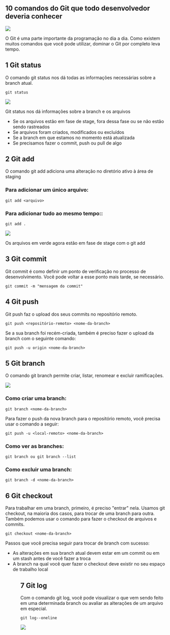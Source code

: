 ## 10 comandos do Git que todo desenvolvedor deveria conhecer

<img src = "https://upload.wikimedia.org/wikipedia/commons/thumb/e/e0/Git-logo.svg/640px-Git-logo.svg.png">

O Git é uma parte importante da programação no dia a dia.
Como existem muitos comandos que você pode utilizar, dominar o Git por completo leva tempo.

## 1 Git status

O comando git status nos dá todas as informações necessárias sobre a branch atual.

`git status`

<img src ='https://cdn1.gnarususercontent.com.br/1/796210/6f40f47b-8443-4be9-8435-21ba33853d2a.png'>

Git status nos dá informações sobre a branch e os arquivos
<ul>
    <li>Se os arquivos estão em fase de stage, fora dessa fase ou se não estão sendo rastreados</li>
    <li>Se arquivos foram criados, modificados ou excluídos</li>
    <li>Se a branch em que estamos no momento está atualizada</li>
    <li>Se precisamos fazer o commit, push ou pull de algo</li>
</ul>

## 2 Git add

O comando git add adiciona uma alteração no diretório ativo à área de staging

### Para adicionar um único arquivo:

`git add <arquivo>`

### Para adicionar tudo ao mesmo tempo::

`git add .`

<img src = 'https://lh3.googleusercontent.com/09H2vyZqfHKuW6F0O3Omy5XwoqBuQh7P_74Pdn5HnYCTwFiOXtTf7S8BjBlyVpqicT1MHWkSoRgSwCxvpdPhBCj2kPZk-6_z9Alq0cclrO5UbZBauSx7--8215IfnR5k5RidY67K'>

Os arquivos em verde agora estão em fase de stage com o git add

## 3 Git commit

Git commit é como definir um ponto de verificação no processo de desenvolvimento. Você pode voltar a esse ponto mais tarde, se necessário.

`git commit -m "mensagem do commit"`



## 4 Git push

Git push faz o upload dos seus commits no repositório remoto.

`git push <repositório-remoto> <nome-da-branch>`

Se a sua branch foi recém-criada, também é preciso fazer o upload da branch com o seguinte comando:

`git push -u origin <nome-da-branch>`

## 5 Git branch

O comando git branch permite criar, listar, renomear e excluir ramificações.

<img src ='https://lh5.googleusercontent.com/ByJxAPDtlT6I3uHFZeoXRiYwyrVkdIY6Iho8chNGp4DL9Ke8snH9SKCYs10G0bWf-xc_DMgcRIpvrQw0LbQ809tdpi6SBx7lyQ2W6ZRI5EhUFO4jkVLPw3SuAxoGik97qWYg_Kmm'>

### Como criar uma branch:
`git branch <nome-da-branch>`

Para fazer o  push  da nova branch para o repositório remoto, você precisa usar o comando a seguir:

`git push -u <local-remoto> <nome-da-branch>`

### Como ver as branches:
`git branch ou git branch --list`

### Como excluir uma branch:
`git branch -d <nome-da-branch>`


## 6 Git checkout

Para trabalhar em uma branch, primeiro, é preciso "entrar" nela. Usamos git checkout, na maioria dos casos, para trocar de uma branch para outra. Também podemos usar o comando para fazer o checkout de arquivos e commits.

`git checkout <nome-da-branch>`

Passos que você precisa seguir para trocar de branch com sucesso:

<ul>
    <li>As alterações em sua branch atual devem estar em um commit ou em um stash antes de você fazer a troca</li>
    <li>A branch na qual você quer fazer o checkout deve existir no seu espaço de trabalho local</li>
<ul>

## 7 Git log

Com o comando git log, você pode visualizar o que vem sendo feito em uma determinada branch ou avaliar as alterações de um arquivo em especial.

`git log--oneline`

<img src = 'https://www.cloudsavvyit.com/p/uploads/2021/08/963731e4.png?trim=1,1&bg-color=000&pad=1,1'>

<!-- ## 8 Git revert

Umas das maneiras de alterações em nosso espaço de trabalho local ou remotamente. Uma maneira segura de desfazer nossos commits é usando git revert

`` -->